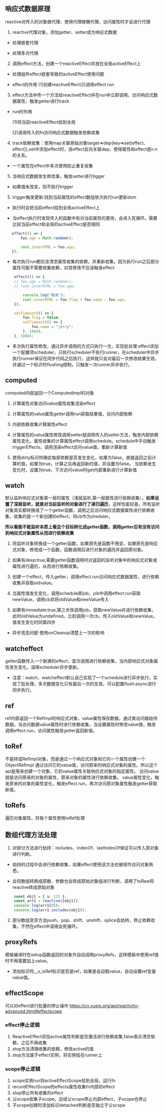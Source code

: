 ## 响应式数据原理
reactive对传入的对象做代理，使用代理做懒代理，访问属性时才会进行代理

1. reactive代理对象，添加getter、setter成为响应式数据

- 处理嵌套代理

- 处理多次代理

2. 调用effect方法，创建一个reactiveEffect并放在全局activeEffect上

- 处理组件effect嵌套导致的activeEffect使用问题

- effect的作用
(1)创建reactiveEffect(2)调用effect.run


3. effect方法中传一个方法给reactiveEffect并在run中立即调用，访问响应式数据属性，触发getter进行track

- run的作用

    (1)将当前reactiveEffect挂到全局

    (2)调用传入的fn访问响应式数据触发依赖收集

4. track依赖收集：使用map关联原始对象target=>dep{key=>set[effect、effect]},set中添加effect时，该effect反向关联dep。使得属性和effect是n:n的关系。

- 一个属性在effect中多次使用防止重复收集

5. 当响应式数据发生修改事，触发setter进行tigger

- 如果值未改变，则不执行trigger

5. trigger触发更新:找到当前属性的effect数组依次执行run更新dom

- 执行时会把当前effect挂到全局activeEffect上

- 当effect执行时发现传入的函数中有对当前属性的更改，会进入死循环。需要比较当前effect和全局的activeEffect是否相同
 
 ```javascript
    effect(() => {
        foo.age = Math.random();

        root.innerHTML = foo.age;
    });
 ```
- 每次执行run都应该清空属性收集的依赖，并重新收集。因为执行run之后部分属性可能不需要收集依赖，对其修改不应该触发effect

```javascript
    effect(() => {
    // foo.age = Math.random();
    // root.innerHTML = foo.age;

        console.log("触发");
        root.innerHTML = foo.flag ? foo.name : foo.age;
    });

    setTimeout(() => {
        foo.flag = false;
        setTimeout(() => {
            foo.name = "jerry";
        }, 1000);
    }, 1000);
```

- 多次执行属性修改，通过异步调用的方式只执行一次，实现批处理
effect添加一个配置项scheduler，只执行scheduler不执行runner，在scheduler中异步执行runner保证在同步代码之后执行，这样就只会对最后一次修改结果生效。并通过一个标识符flushing控制，只触发一次runner异步执行。


## computed
computed内部返回一个ComputedImpl的对象

1. 计算属性对象访问value属性收集渲染effect

2. 计算属性的value属性getter调用run获取结果值，访问内部依赖

3. 内部依赖收集计算属性effect

4. 计算属性的value属性修改调用setter就调用传入的setter方法，触发内部依赖属性变化，属性收集的计算属性effect调用schedule。schedule中手动触发triggerEffects，调用渲染effect访问value值，重新计算新值

5. 使用dirty标识符确定每部依赖是否发生变化，如果为false，直接返回之前计算的值，如果为true，计算之后再返回新的值，并设置为false。
当依赖发生变化时，设置为true，下次访问value时get内部重新进行计算新值


## watch
默认监听响应式对象第一层的属性（浅层监听,第一层属性进行依赖收集），**如果设置了深层监听，就是对当前监听的对象进行了递归遍历**，这样性能较差。所有监听对象其实都转换成了一个getter函数，调用之后访问响应式数据属性进行依赖收集，收集的是一个新创建的effect，将cb作为sheduler。

**所以看能不能监听本质上看这个目标转化成getter函数，调用getter后有没有访问到响应式对象属性从而进行依赖收集**

1. 将监听对象转换成一个getter函数，如果原先是函数不用变，如果原先是响应式对象，修改成一个函数，函数调用后进行对象的遍历并返回原对象。

2. 如果有deep:true,需要getter函数调用时对返回的监听对象中的响应式对象或属性进行遍历，从而进行依赖收集。

3. 创建一个effect，传入getter，调用effect.run访问响应式数据属性，进行依赖收集并获取oldvalue。

4. 当属性值发生变化，调用schedule即job，job中调用effect.run获取newValue，调用cb并将oldValue和newValue传入

5. 如果有immediate:true,第三步改调用job，获取newValue并进行依赖收集，此时oldValue为undefined。立刻调用一次cb，传入oldValue和newValue。值发生变化时同第四步

- 异步竞态问题
使用onCleanup清楚上一次的影响

## watcheffect
getter函数传入一个新建的effect，首次调用进行依赖收集，当内部响应式对象属性发生变化，调用scheduler异步更新。


- 注意：watch、watcheffect默认自己实现了一个schedule进行异步执行，实现了批处理，多次数据变化只有最后一次的生效。可以配置flush:async进行同步执行。


## ref
ref内部返回一个RefImpl的响应式对象，value属性保存数据，通过类访问器劫持数据。当访问数据value属性时进行依赖收集，当设置属性时修改value值，触发调用effect.run，访问属性触发getter返回新值。

## toRef
不是转成RefImpl对象，而是通过一个响应式对象和它的一个属性创建一个ObjectRefImpl
通过访问它的value值，访问原来的响应式对象的属性。所以这个api是用来创建一个对象，它的value属性关联响应式对象的指定属性。
访问value就是访问原来的对象的属性，原来对象的属性进行依赖收集。
value属性变化，触发原来的对象的属性变化，触发effect.run，再次访问原对象属性触发getter获取新值。

## toRefs
遍历对象属性，将每个属性使用toRef处理

## 数组代理方法处理
1. 对部分方法进行劫持：includes、indexOf、lastIndexOf保证可以传入原对象进行判断。
- 劫持的过程中会进行依赖收集，如果effect使用该方法也被视作访问对象熟悉。

- 会将数组转换成原数、参数也会转成原始对象组进行判断，调用了toRaw将reactive转成原始对象


```js
    const obj1 = { a: 123 };
    const arr1 = reactive([obj1]);
    console.log(arr1[0]);
    console.log(arr1.includes(obj1));
```
2. 部分数组变异方法push、pop、shift、unshift、splice会劫持，停止依赖收集，不然在effect中调用会死循环。

## proxyRefs
模板编译时在setup函数返回的对象外自动调用proxyRefs，这样模板中使用ref值时不再需要加上value。
- 添加标识符__v_isRef标识是否是ref，如果是自动取value，自动设置ref变量value值。

## effectScope
可以对effect进行批量的停止操作
https://cn.vuejs.org/api/reactivity-advanced.html#effectscope

### effect停止逻辑
1. ReactiveEffect添加active属性判断是否激活进行依赖收集,false表示清空依赖、之后不再收集
2. stop方法清理收集的依赖，修改active的值
3. stop方法属于effect实例，将实例挂在runner上

### scope停止逻辑
1. scope实例run将activeEffectScope挂到全局，运行fn
2. recordEffectScope的effects属性收集fn内部的effect
3. stop停止所有收集的effect
4. 父scope收集子scope，后续父scope停止内部effect，子scope也停止
5. 子scope创建时添加标识detached判断是否独立于父scope